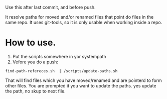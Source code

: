 Use this after last commit, and before push.

It resolve paths for moved and/or renamed files that point do files in the same repo.
It uses git-tools, so it is only usable when working inside a repo.

# How to use.
1. Put the  scripts somewhere in yor systempath
2. Vefore you do a push: 

```
find-path-refereces.sh  | /scripts/update-paths.sh 
```

That will find files which you have moved/renamed and are pointerd to form other files. 
You are prompted it you want to update the paths. yes update the path, no skup to next file.


